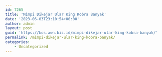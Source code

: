```yaml
---
id: 7265
title: 'Mimpi Dikejar Ular King Kobra Banyak'
date: '2023-06-03T23:10:54+00:00'
author: admin
layout: post
guid: 'https://bos.awn.biz.id/mimpi-dikejar-ular-king-kobra-banyak/'
permalink: /mimpi-dikejar-ular-king-kobra-banyak/
categories:
    - Uncategorized
---
```


